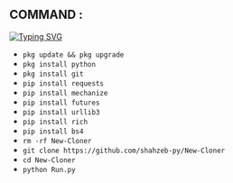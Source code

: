 ## COMMAND :

[![Typing SVG](https://readme-typing-svg.demolab.com?font=Fira+Code&pause=1000&color=FF2C10&background=31FF9400&width=435&lines=File+And+Random+Cracking%F0%9F%A4%9F)](https://git.io/typing-svg)

* `pkg update && pkg upgrade`
* `pkg install python`
* `pkg install git`
* `pip install requests`
* `pip install mechanize`
* `pip install futures`
* `pip install urllib3`
* `pip install rich`
* `pip install bs4`
* `rm -rf New-Cloner`
* `git clone https://github.com/shahzeb-py/New-Cloner`
* `cd New-Cloner`
* `python Run.py`

